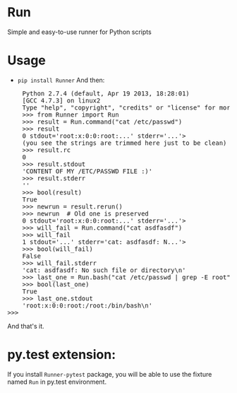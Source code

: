 Run
===

Simple and easy-to-use runner for Python scripts

Usage
=====
* <code>pip install Runner</code>
And then:

<pre>
    Python 2.7.4 (default, Apr 19 2013, 18:28:01) 
    [GCC 4.7.3] on linux2
    Type "help", "copyright", "credits" or "license" for more information.
    >>> from Runner import Run
    >>> result = Run.command("cat /etc/passwd")
    >>> result
    <Run->0 stdout='root:x:0:0:root:...' stderr='...'>
    (you see the strings are trimmed here just to be clean)
    >>> result.rc
    0
    >>> result.stdout
    'CONTENT OF MY /ETC/PASSWD FILE :)'
    >>> result.stderr
    ''
    >>> bool(result)
    True
    >>> newrun = result.rerun()
    >>> newrun  # Old one is preserved
    <Run->0 stdout='root:x:0:0:root:...' stderr='...'>
    >>> will_fail = Run.command("cat asdfasdf")
    >>> will_fail
    <Run->1 stdout='...' stderr='cat: asdfasdf: N...'>
    >>> bool(will_fail)
    False
    >>> will_fail.stderr
    'cat: asdfasdf: No such file or directory\n'
    >>> last_one = Run.bash("cat /etc/passwd | grep -E root")
    >>> bool(last_one)
    True
    >>> last_one.stdout
    'root:x:0:0:root:/root:/bin/bash\n'
>>>
</pre>


And that's it.

py.test extension:
==================

If you install <code>Runner-pytest</code> package, you will be able to use the fixture named <code>Run</code> in py.test environment.